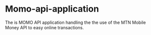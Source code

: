 # Momo-api-application
The is MOMO API application handling the the use of the MTN Mobile Money API to easy online transactions.
